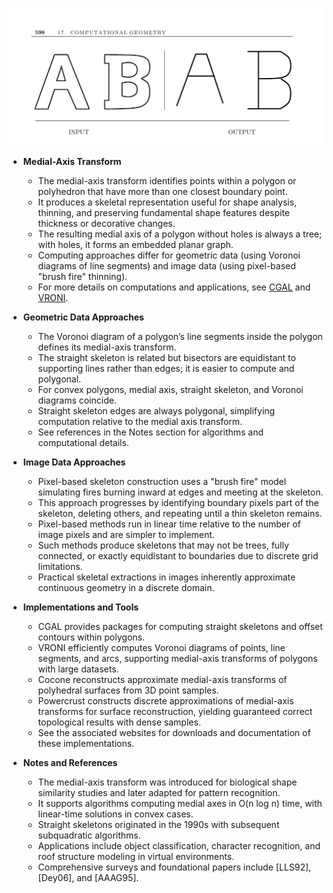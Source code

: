 ![ADM-ch17-geometry-medial-axis-xforms](ADM-ch17-geometry-medial-axis-xforms.best.png)

- **Medial-Axis Transform**  
  - The medial-axis transform identifies points within a polygon or polyhedron that have more than one closest boundary point.  
  - It produces a skeletal representation useful for shape analysis, thinning, and preserving fundamental shape features despite thickness or decorative changes.  
  - The resulting medial axis of a polygon without holes is always a tree; with holes, it forms an embedded planar graph.  
  - Computing approaches differ for geometric data (using Voronoi diagrams of line segments) and image data (using pixel-based "brush fire" thinning).  
  - For more details on computations and applications, see [CGAL](https://www.cgal.org) and [VRONI](http://www.cosy.sbg.ac.at/~held/projects/vroni/vroni.html).  

- **Geometric Data Approaches**  
  - The Voronoi diagram of a polygon’s line segments inside the polygon defines its medial-axis transform.  
  - The straight skeleton is related but bisectors are equidistant to supporting lines rather than edges; it is easier to compute and polygonal.  
  - For convex polygons, medial axis, straight skeleton, and Voronoi diagrams coincide.  
  - Straight skeleton edges are always polygonal, simplifying computation relative to the medial axis transform.  
  - See references in the Notes section for algorithms and computational details.  

- **Image Data Approaches**  
  - Pixel-based skeleton construction uses a "brush fire" model simulating fires burning inward at edges and meeting at the skeleton.  
  - This approach progresses by identifying boundary pixels part of the skeleton, deleting others, and repeating until a thin skeleton remains.  
  - Pixel-based methods run in linear time relative to the number of image pixels and are simpler to implement.  
  - Such methods produce skeletons that may not be trees, fully connected, or exactly equidistant to boundaries due to discrete grid limitations.  
  - Practical skeletal extractions in images inherently approximate continuous geometry in a discrete domain.  

- **Implementations and Tools**  
  - CGAL provides packages for computing straight skeletons and offset contours within polygons.  
  - VRONI efficiently computes Voronoi diagrams of points, line segments, and arcs, supporting medial-axis transforms of polygons with large datasets.  
  - Cocone reconstructs approximate medial-axis transforms of polyhedral surfaces from 3D point samples.  
  - Powercrust constructs discrete approximations of medial-axis transforms for surface reconstruction, yielding guaranteed correct topological results with dense samples.  
  - See the associated websites for downloads and documentation of these implementations.  

- **Notes and References**  
  - The medial-axis transform was introduced for biological shape similarity studies and later adapted for pattern recognition.  
  - It supports algorithms computing medial axes in O(n log n) time, with linear-time solutions in convex cases.  
  - Straight skeletons originated in the 1990s with subsequent subquadratic algorithms.  
  - Applications include object classification, character recognition, and roof structure modeling in virtual environments.  
  - Comprehensive surveys and foundational papers include [LLS92], [Dey06], and [AAAG95].
